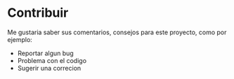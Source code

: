 # Contribuir
Me gustaria saber sus comentarios, consejos para este proyecto, como por ejemplo:
- Reportar algun bug
- Problema con el codigo
- Sugerir una correcion

